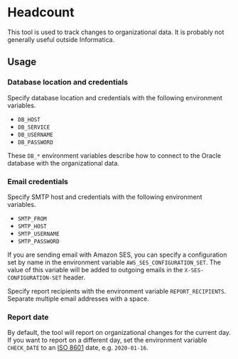 # Headcount

This tool is used to track changes to organizational data. It is probably not generally useful outside Informatica.

## Usage

### Database location and credentials

Specify database location and credentials with the following environment variables.

* `DB_HOST`
* `DB_SERVICE`
* `DB_USERNAME`
* `DB_PASSWORD`

These `DB_*` environment variables describe how to connect to the Oracle database with the organizational data.

### Email credentials

Specify SMTP host and credentials with the following environment variables.

* `SMTP_FROM`
* `SMTP_HOST`
* `SMTP_USERNAME`
* `SMTP_PASSWORD`

If you are sending email with Amazon SES, you can specify a configuration set by name in the environment variable
`AWS_SES_CONFIGURATION_SET`. The value of this variable will be added to outgoing emails in the
`X-SES-CONFIGURATION-SET` header.

Specify report recipients with the environment variable `REPORT_RECIPIENTS`. Separate multiple email addresses with a
space.

### Report date

By default, the tool will report on organizational changes for the current day. If you want to report on a different
day, set the environment variable `CHECK_DATE` to an [ISO 8601][a] date, e.g. `2020-01-16`.

[a]: https://www.iso.org/iso-8601-date-and-time-format.html


